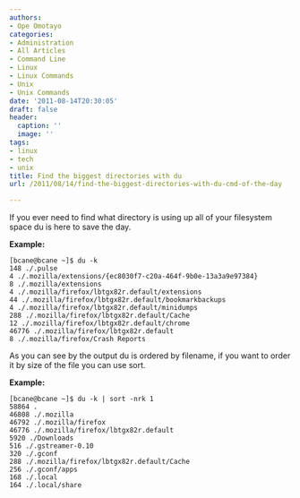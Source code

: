 ```yaml
---
authors:
- Ope Omotayo
categories:
- Administration
- All Articles
- Command Line
- Linux
- Linux Commands
- Unix
- Unix Commands
date: '2011-08-14T20:30:05'
draft: false
header:
  caption: ''
  image: ''
tags:
- linux
- tech
- unix
title: Find the biggest directories with du
url: /2011/08/14/find-the-biggest-directories-with-du-cmd-of-the-day

---
```


If you ever need to find what directory is using up all of your filesystem space du is here to save the day.

**Example:**

    [bcane@bcane ~]$ du -k  
    148 ./.pulse  
    4 ./.mozilla/extensions/{ec8030f7-c20a-464f-9b0e-13a3a9e97384}  
    8 ./.mozilla/extensions  
    4 ./.mozilla/firefox/lbtgx82r.default/extensions  
    44 ./.mozilla/firefox/lbtgx82r.default/bookmarkbackups  
    4 ./.mozilla/firefox/lbtgx82r.default/minidumps  
    288 ./.mozilla/firefox/lbtgx82r.default/Cache  
    12 ./.mozilla/firefox/lbtgx82r.default/chrome  
    46776 ./.mozilla/firefox/lbtgx82r.default  
    8 ./.mozilla/firefox/Crash Reports

As you can see by the output du is ordered by filename, if you want to order it by size of the file you can use sort.

**Example:**

    [bcane@bcane ~]$ du -k | sort -nrk 1  
    58864 .  
    46808 ./.mozilla  
    46792 ./.mozilla/firefox  
    46776 ./.mozilla/firefox/lbtgx82r.default  
    5920 ./Downloads  
    516 ./.gstreamer-0.10  
    320 ./.gconf  
    288 ./.mozilla/firefox/lbtgx82r.default/Cache  
    256 ./.gconf/apps  
    168 ./.local  
    164 ./.local/share  
